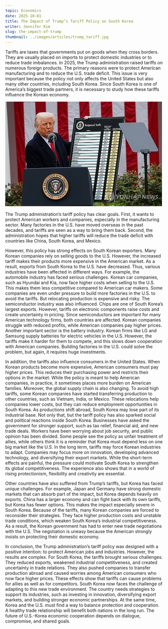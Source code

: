 ```yaml
---
topic: Economics
date: 2025-10-01
title: The Impact of Trump’s Tariff Policy on South Korea
writer: Jennifer Kim
slug: the-impact-of-trump
thumbnail: ../images/articles/trump_tariff.jpg
---
```

Tariffs are taxes that governments put on goods when they cross borders. They are usually placed on imports to protect domestic industries or to reduce trade imbalances. In 2025, the Trump administration raised tariffs on numerous foreign products. The primary reasons were to protect American manufacturing and to reduce the U.S. trade deficit. This issue is very important because the policy not only affects the United States but also many other countries, including South Korea. Since South Korea is one of America’s biggest trade partners, it is necessary to study how these tariffs influence the Korean economy.

![](../images/articles/trump_tariff.jpg)

The Trump administration’s tariff policy has clear goals. First, it wants to protect American workers and companies, especially in the manufacturing sector. Many factories in the U.S. have moved overseas in the past decades, and tariffs are seen as a way to bring them back. Second, the administration hopes that higher tariffs will reduce the trade deficit with countries like China, South Korea, and Mexico.

However, this policy has strong effects on South Korean exporters. Many Korean companies rely on selling goods to the U.S. However, the increased tariff makes their products more expensive in the American market. As a result, exports from South Korea to the U.S. have decreased. Thus,  various industries have been affected in different ways. For example, the automobile industry has faced serious challenges. Korean car companies, such as Hyundai and Kia, now face higher costs when selling to the U.S. This makes them less competitive compared to American car makers. Some companies are even under pressure to build more factories in the U.S. to avoid the tariffs. But relocating production is expensive and risky. The semiconductor industry was also influenced. Chips are one of South Korea’s largest exports. However, tariffs on electronic components raise costs and create uncertainty in pricing. Since semiconductors are important for many American technology firms, both countries are affected. Korean companies struggle with reduced profits, while American companies pay higher prices. Another important sector is the battery industry. Korean firms like LG and Samsung supply batteries for electric vehicles in the U.S. However, the tariffs make it harder for them to compete, and this slows down cooperation with American companies. Building factories in the U.S. could solve the problem, but again, it requires huge investments.

In addition, the tariffs also influence consumers in the United States. When Korean products become more expensive, American consumers must pay higher prices. This reduces their purchasing power and restricts their options in the market. While the policy is meant to help American companies, in practice, it sometimes places more burden on American families. Moreover, the global supply chain is also changing. To avoid high tariffs, some Korean companies have started transferring production to other countries, such as Vietnam, India, or Mexico. These relocations help companies lower costs, but they can reduce employment opportunities in South Korea. As productions shift abroad, South Korea may lose part of its industrial base. Not only that, but the tariff policy has also sparked social and political reactions inside South Korea. Businesses have asked the government for stronger support, such as tax relief, financial aid, and new trade deals. Workers have been worrying about job security, and public opinion has been divided. Some people see the policy as unfair treatment of allies, while others think it is a reminder that Korea must depend less on one big market like the U.S. In the long term, tariffs may force Korean industries to adapt. Companies may focus more on innovation, developing advanced technology, and diversifying their export markets. While the short-term effects are painful, the pressure could motivate South Korea to strengthen its global competitiveness. The experience also shows that in a world of rising protectionism, flexibility and creativity are essential.

Other countries have also suffered from Trump’s tariffs, but Korea has faced unique challenges. For example, Japan and Germany have strong domestic markets that can absorb part of the impact, but Korea depends heavily on exports. China has a larger economy and can fight back with its own tariffs, but Korea has fewer options. This makes the impact especially severe in South Korea. Because of the tariffs, many Korean companies are forced to reconsider their strategies. They face higher production costs and unstable trade conditions, which weaken South Korea’s industrial competitiveness. As a result, the Korean government has had to enter new trade negotiations with the U.S. The negotiation is uneasy because the American strongly insists on protecting their domestic economy.

In conclusion, the Trump administration’s tariff policy was designed with a positive intention: to protect American jobs and industries. However, the results are complex. For South Korea, the tariffs brought serious challenges. They reduced exports, weakened industrial competitiveness, and created uncertainty in trade relations. They also pushed companies to transfer production abroad and caused worries among American consumers who now face higher prices. These effects show that tariffs can cause problems for allies as well as for competitors.
South Korea now faces the challenge of adapting to this new trade environment. The country needs strategies to support its industries, such as investing in innovation, diversifying export markets, and building stronger economic partnerships. At the same time, Korea and the U.S. must find a way to balance protection and cooperation. A healthy trade relationship will benefit both nations in the long run. The future of U.S.-Korea economic cooperation depends on dialogue, compromise, and shared goals.
